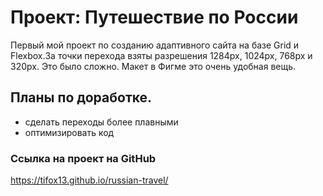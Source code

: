 # Проект: Путешествие по России
Первый мой проект по созданию адаптивного сайта на базе Grid и Flexbox.За точки перехода взяты разрешения 1284px, 1024px, 768px и 320px. Это было сложно. Макет в Фигме это очень удобная вещь.

## Планы по доработке.
* сделать переходы более плавными
* оптимизировать код

### Ссылка на проект на GitHub
https://tifox13.github.io/russian-travel/
